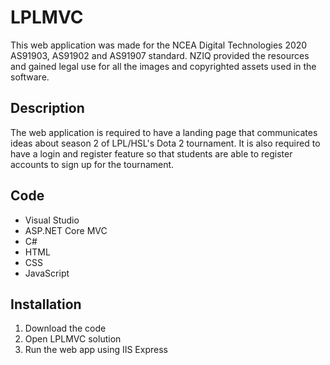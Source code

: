 # LPLMVC
This web application was made for the NCEA Digital Technologies 2020 AS91903, AS91902 and AS91907 standard. NZIQ provided the resources and gained legal use for all the images and copyrighted assets used in the software.

## Description
The web application is required to have a landing page that communicates ideas about season 2 of LPL/HSL's Dota 2 tournament. It is also required to have a login and register feature so that students are able to register accounts to sign up for the tournament.

## Code
* Visual Studio
* ASP.NET Core MVC
* C#
* HTML
* CSS
* JavaScript

## Installation
1. Download the code
2. Open LPLMVC solution
3. Run the web app using IIS Express
